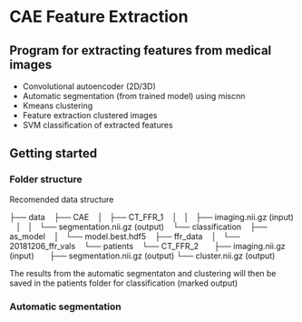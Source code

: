 # CAE Feature Extraction

## Program for extracting features from medical images

- Convolutional autoencoder (2D/3D)
- Automatic segmentation (from trained model) using miscnn
- Kmeans clustering
- Feature extraction clustered images 
- SVM classification of extracted features 

## Getting started 

### Folder structure
Recomended data structure

├── data
    ├── CAE
    │   ├── CT_FFR_1
    │   │   ├── imaging.nii.gz          (input)
    │   │   └── segmentation.nii.gz     (output)
    └── classification
        ├── as_model
        │   └── model.best.hdf5
        ├── ffr_data
        │   └── 20181206_ffr_vals
        └── patients
            └── CT_FFR_2
                ├── imaging.nii.gz      (input)
                ├── segmentation.nii.gz (output)
                └── cluster.nii.gz      (output)


     
The results from the automatic segmentaton and clustering will then be saved in the patients folder for classification (marked output)

### Automatic segmentation 
